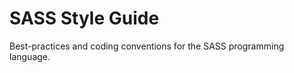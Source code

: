 SASS Style Guide
================

Best-practices and coding conventions for the SASS programming language.
